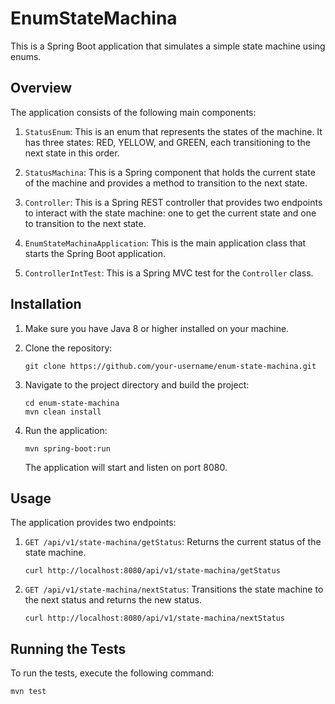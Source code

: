 # EnumStateMachina

This is a Spring Boot application that simulates a simple state machine using enums.

## Overview

The application consists of the following main components:

1. `StatusEnum`: This is an enum that represents the states of the machine. It has three states: RED, YELLOW, and GREEN, each transitioning to the next state in this order.

2. `StatusMachina`: This is a Spring component that holds the current state of the machine and provides a method to transition to the next state.

3. `Controller`: This is a Spring REST controller that provides two endpoints to interact with the state machine: one to get the current state and one to transition to the next state.

4. `EnumStateMachinaApplication`: This is the main application class that starts the Spring Boot application.

5. `ControllerIntTest`: This is a Spring MVC test for the `Controller` class.

## Installation

1. Make sure you have Java 8 or higher installed on your machine.

2. Clone the repository:
   ```
   git clone https://github.com/your-username/enum-state-machina.git
   ```
3. Navigate to the project directory and build the project:
   ```
   cd enum-state-machina
   mvn clean install
   ```
4. Run the application:
   ```
   mvn spring-boot:run
   ```
   The application will start and listen on port 8080.

## Usage

The application provides two endpoints:

1. `GET /api/v1/state-machina/getStatus`: Returns the current status of the state machine.
   ```
   curl http://localhost:8080/api/v1/state-machina/getStatus
   ```
2. `GET /api/v1/state-machina/nextStatus`: Transitions the state machine to the next status and returns the new status.
   ```
   curl http://localhost:8080/api/v1/state-machina/nextStatus
   ```

## Running the Tests

To run the tests, execute the following command:
```
mvn test
```

